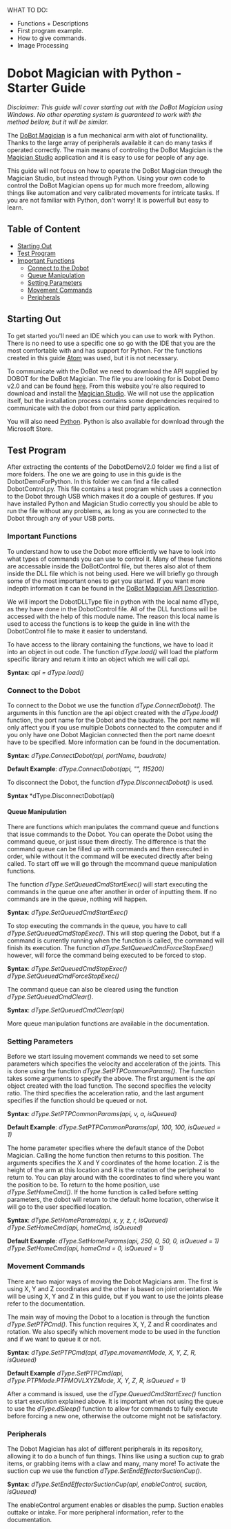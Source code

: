 WHAT TO DO:

- Functions + Descriptions
- First program example.
- How to give commands.
- Image Processing



# Dobot Magician with Python - Starter Guide
*Disclaimer: This guide will cover starting out with the DoBot Magician using Windows. No other operating system is guaranteed to work with the method bellow, but it will be similar.*

The [DoBot Magician](https://www.dobot.cc/dobot-magician/product-overview.html) is a fun mechanical arm with alot of functionallity. Thanks to the large array of peripherals available it can do many tasks if operated correctly. The main means of controling the DoBot Magician is the [Magician Studio](https://www.dobot.cc/downloadcenter/dobot-magician.html#most-download) application and it is easy to use for people of any age. 

This guide will not focus on how to operate the DoBot Magician through the Magician Studio, but instead through Python. Using your own code to control the DoBot Magician opens up for much more freedom, allowing things like automation and very calibrated movements for intricate tasks. If you are not familiar with Python, don't worry! It is powerfull but easy to learn.

## Table of Content
* [Starting Out](#starting-out)
* [Test Program](#test-program)
* [Important Functions](#important-functions)
   * [Connect to the Dobot](#connect-to-the-dobot)
   * [Queue Manipulation](#queue-manipulation)
   * [Setting Parameters](#setting-parameters)
   * [Movement Commands](#movement-commands)
   * [Peripherals](#peripherals)


## Starting Out
To get started you'll need an IDE which you can use to work with Python. There is no need to use a specific one so go with the IDE that you are the most comfortable with and has support for Python. For the functions created in this guide [Atom](https://atom.io/) was used, but it is not necessary.

To communicate with the DoBot we need to download the API supplied by DOBOT for the DoBot Magician. The file you are looking for is Dobot Demo v2.0 and can be found [here](https://www.dobot.cc/downloadcenter/dobot-magician.html?sub_cat=72#sub-download). From this website you're also required to download and install the [Magician Studio](https://www.dobot.cc/downloadcenter/dobot-magician.html). We will not use the application itself, but the installation process contains some dependencies required to communicate with the dobot from our third party application.

You will also need [Python](https://www.python.org/). Python is also available for download through the Microsoft Store. 

## Test Program
After extracting the contents of the DobotDemoV2.0 folder we find a list of more folders. The one we are going to use in this guide is the DobotDemoForPython. In this folder we can find a file called DobotControl.py. This file contains a test program which uses a connection to the Dobot through USB which makes it do a couple of gestures. If you have installed Python and Magician Studio correctly you should be able to run the file without any problems, as long as you are connected to the Dobot through any of your USB ports. 


### Important Functions

To understand how to use the Dobot more efficiently we have to look into what types of commands you can use to control it. Many of these functions are accessable inside the DoBotControl file, but theres also alot of them inside the DLL file  which is not being used. Here we will briefly go through some of the most important ones to get you started. If you want more indepth information it can be found in the [DoBot Magician API Description](https://www.dobot.cc/downloadcenter.html?sub_cat=72#sub-download).

We will import the DobotDLLType file in python with the local name dType, as they have done in the DobotControl file. All of the DLL functions will be accessed with the help of this module name. The reason this local name is used to access the functions is to keep the guide in line with the DobotControl file to make it easier to understand.

To have access to the library containing the functions, we have to load it into an object in out code. The function *dType.load()* will load the platform specific library and return it into an object which we will call *api*.

**Syntax**:
*api = dType.load()*


### Connect to the Dobot
To connect to the Dobot we use the function *dType.ConnectDobot()*. The arguments in this function are the api object created with the *dType.load()* function, the port name for the Dobot and the baudrate. The port name will only affect you if you use multiple Dobots connected to the computer and if you only have one Dobot Magician connected then the port name doesnt have to be specified. More information can be found in the documentation.

**Syntax**:
*dType.ConnectDobot(api, portName, baudrate)*

**Default Example**:
*dType.ConnectDobot(api, "", 115200)*

To disconnect the Dobot, the function *dType.DisconnectDobot()* is used.

**Syntax**
*dType.DisconnectDobot(api)


#### Queue Manipulation
There are functions which manipulates the command queue and functions that issue commands to the Dobot. You can operate the Dobot using the command queue, or just issue them directly. The difference is that the command queue can be filled up with commands and then executed in order, while without it the command will be executed directly after being called. To start off we will go through the mcommand queue manipulation functions.

The function *dType.SetQueuedCmdStartExec()* will start executing the commands in the queue one after another in order of inputting them. If no commands are in the queue, nothing will happen.

**Syntax**: 
*dType.SetQueuedCmdStartExec()*

To stop executing the commands in the queue, you have to call *dType.SetQueuedCmdStopExec()*. This will stop quering the Dobot, but if a command is currently running when the function is called, the command will finish its execution. The function *dType.SetQueuedCmdForceStopExec()* however, will force the command being executed to be forced to stop.

**Syntax**: 
*dType.SetQueuedCmdStopExec()*
*dType.SetQueuedCmdForceStopExec()*

The command queue can also be cleared using the function *dType.SetQueuedCmdClear()*.

**Syntax**: 
*dType.SetQueuedCmdClear(api)*

More queue manipulation functions are available in the documentation.


### Setting Parameters
Before we start issuing movement commands we need to set some parameters which specifies the velocity and acceleration of the joints. This is done using the function *dType.SetPTPCommonParams()*. The function takes some arguments to specify the above. 
The first argument is the *api* object created with the load function. The second specifies the velocity ratio. The third specifies the acceleration ratio, and the last argument specifies if the function should be queued or not.

**Syntax**:
*dType.SetPTPCommonParams(api, v, a, isQueued)*

**Default Example**:
*dType.SetPTPCommonParams(api, 100, 100, isQueued = 1)*

The home parameter specifies where the default stance of the Dobot Magician. Calling the home function then returns to this position. The arguments specifies the X and Y coordinates of the home location. Z is the height of the arm at this location and R is the rotation of the peripheral to return to. You can play around with the coordinates to find where you want the position to be. To return to the home position, use *dType.SetHomeCmd()*. If the home function is called before setting parameters, the dobot will return to the default home location, otherwise it will go to the user specified location.

**Syntax**:
*dType.SetHomeParams(api, x, y, z, r, isQueued)*
*dType.SetHomeCmd(api, homeCmd, isQueued)*

**Default Example**:
*dType.SetHomeParams(api, 250, 0, 50, 0, isQueued = 1)*
*dType.SetHomeCmd(api, homeCmd = 0, isQueued = 1)*


### Movement Commands
There are two major ways of moving the Dobot Magicians arm. The first is using X, Y and Z coordinates and the other is based on joint orientation. We will be using X, Y and Z in this guide, but if you want to use the joints please refer to the documentation.

The main way of moving the Dobot to a location is through the function *dType.SetPTPCmd()*. This function requires X, Y, Z and R coordinates and rotation. We also specify which movement mode to be used in the function and if we want to queue it or not.

**Syntax**:
*dType.SetPTPCmd(api, dType.movementMode, X, Y, Z, R, isQueued)*

**Default Example**
*dType.SetPTPCmd(api, dType.PTPMode.PTPMOVLXYZMode, X, Y, Z, R, isQueued = 1)*

After a command is issued, use the *dType.QueuedCmdStartExec()* function to start execution explained above. It is important when not using the queue to use the *dType.dSleep()* function to allow for commands to fully execute before forcing a new one, otherwise the outcome might not be satisfactory.


### Peripherals
The Dobot Magician has alot of different peripherals in its repository, allowing it to do a bunch of fun things. Thins like using a suction cup to grab items, or grabbing items with a claw and many, many more! To activate the suction cup we use the function *dType.SetEndEffectorSuctionCup()*.

**Syntax**:
*dType.SetEndEffectorSuctionCup(api, enableControl, suction, isQueued)*

The enableControl argument enables or disables the pump. Suction enables outtake or intake. For more peripheral information, refer to the documentation.

